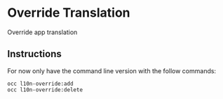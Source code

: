 # Override Translation

Override app translation


## Instructions

For now only have the command line version with the follow commands:


```
occ l10n-override:add
occ l10n-override:delete
```
